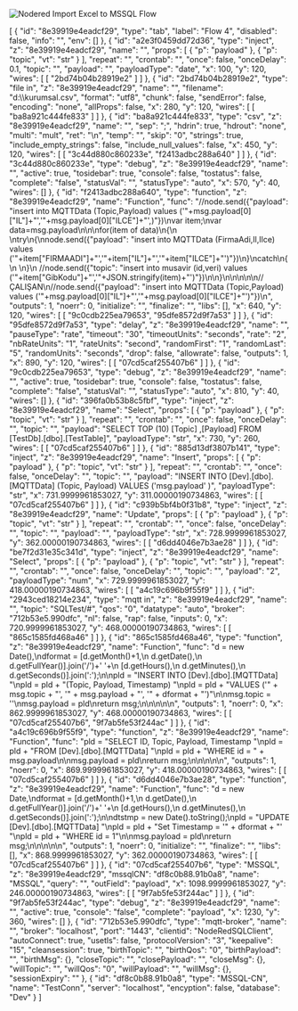
![Nodered Import Excel to MSSQL Flow](https://drive.google.com/file/d/1nAnumk1dnomtJAp9jgEqePCwxA3COdRX/view?usp=sharing>)





[
    {
        "id": "8e39919e4eadcf29",
        "type": "tab",
        "label": "Flow 4",
        "disabled": false,
        "info": "",
        "env": []
    },
    {
        "id": "a2e3f0459dd72d36",
        "type": "inject",
        "z": "8e39919e4eadcf29",
        "name": "",
        "props": [
            {
                "p": "payload"
            },
            {
                "p": "topic",
                "vt": "str"
            }
        ],
        "repeat": "",
        "crontab": "",
        "once": false,
        "onceDelay": 0.1,
        "topic": "",
        "payload": "",
        "payloadType": "date",
        "x": 100,
        "y": 120,
        "wires": [
            [
                "2bd74b04b28919e2"
            ]
        ]
    },
    {
        "id": "2bd74b04b28919e2",
        "type": "file in",
        "z": "8e39919e4eadcf29",
        "name": "",
        "filename": "d:\\\\kurumsal.csv",
        "format": "utf8",
        "chunk": false,
        "sendError": false,
        "encoding": "none",
        "allProps": false,
        "x": 280,
        "y": 120,
        "wires": [
            [
                "ba8a921c444fe833"
            ]
        ]
    },
    {
        "id": "ba8a921c444fe833",
        "type": "csv",
        "z": "8e39919e4eadcf29",
        "name": "",
        "sep": ";",
        "hdrin": true,
        "hdrout": "none",
        "multi": "mult",
        "ret": "\\n",
        "temp": "",
        "skip": "0",
        "strings": true,
        "include_empty_strings": false,
        "include_null_values": false,
        "x": 450,
        "y": 120,
        "wires": [
            [
                "3c44d880c860233e",
                "f2413adbc288a640"
            ]
        ]
    },
    {
        "id": "3c44d880c860233e",
        "type": "debug",
        "z": "8e39919e4eadcf29",
        "name": "",
        "active": true,
        "tosidebar": true,
        "console": false,
        "tostatus": false,
        "complete": "false",
        "statusVal": "",
        "statusType": "auto",
        "x": 570,
        "y": 40,
        "wires": []
    },
    {
        "id": "f2413adbc288a640",
        "type": "function",
        "z": "8e39919e4eadcf29",
        "name": "Function",
        "func": "//node.send({\"payload\": \"insert into MQTTData (Topic,Payload) values ('\"+msg.payload[0][\"IL\"]+\"','\"+msg.payload[0][\"ILCE\"]+\"',)\"})\nvar item;\nvar data=msg.payload\n\n\nfor(item of data)\n{\n    \ntry\n{\nnode.send({\"payload\": \"insert into MQTTData (FirmaAdi,Il,Ilce) values ('\"+item[\"FIRMAADI\"]+\"','\"+item[\"IL\"]+\"','\"+item[\"ILCE\"]+\"')\"})\n}\ncatch\n{\n    \n}\n //node.send({\"topic\": \"insert into musavir (id,veri) values ('\"+item[\"GibKodu\"]+\"','\"+JSON.stringify(item)+\"')\"})\n\n}\n\n\n\n\n//ÇALIŞAN\n//node.send({\"payload\": \"insert into MQTTData (Topic,Payload) values ('\"+msg.payload[0][\"IL\"]+\"','\"+msg.payload[0][\"ILCE\"]+\"')\"})\n",
        "outputs": 1,
        "noerr": 0,
        "initialize": "",
        "finalize": "",
        "libs": [],
        "x": 640,
        "y": 120,
        "wires": [
            [
                "9c0cdb225ea79653",
                "95dfe8572d9f7a53"
            ]
        ]
    },
    {
        "id": "95dfe8572d9f7a53",
        "type": "delay",
        "z": "8e39919e4eadcf29",
        "name": "",
        "pauseType": "rate",
        "timeout": "30",
        "timeoutUnits": "seconds",
        "rate": "2",
        "nbRateUnits": "1",
        "rateUnits": "second",
        "randomFirst": "1",
        "randomLast": "5",
        "randomUnits": "seconds",
        "drop": false,
        "allowrate": false,
        "outputs": 1,
        "x": 890,
        "y": 120,
        "wires": [
            [
                "07cd5caf255407b6"
            ]
        ]
    },
    {
        "id": "9c0cdb225ea79653",
        "type": "debug",
        "z": "8e39919e4eadcf29",
        "name": "",
        "active": true,
        "tosidebar": true,
        "console": false,
        "tostatus": false,
        "complete": "false",
        "statusVal": "",
        "statusType": "auto",
        "x": 810,
        "y": 40,
        "wires": []
    },
    {
        "id": "396fa0b53b8c5fbf",
        "type": "inject",
        "z": "8e39919e4eadcf29",
        "name": "Select",
        "props": [
            {
                "p": "payload"
            },
            {
                "p": "topic",
                "vt": "str"
            }
        ],
        "repeat": "",
        "crontab": "",
        "once": false,
        "onceDelay": "",
        "topic": "",
        "payload": "SELECT TOP (10) [Topic]       ,[Payload]   FROM [TestDb].[dbo].[TestTable]",
        "payloadType": "str",
        "x": 730,
        "y": 260,
        "wires": [
            [
                "07cd5caf255407b6"
            ]
        ]
    },
    {
        "id": "885d13df3807b141",
        "type": "inject",
        "z": "8e39919e4eadcf29",
        "name": "Insert",
        "props": [
            {
                "p": "payload"
            },
            {
                "p": "topic",
                "vt": "str"
            }
        ],
        "repeat": "",
        "crontab": "",
        "once": false,
        "onceDelay": "",
        "topic": "",
        "payload": "INSERT INTO [Dev].[dbo].[MQTTData] (Topic, Payload) VALUES ('msg.payload' )",
        "payloadType": "str",
        "x": 731.9999961853027,
        "y": 311.00000190734863,
        "wires": [
            [
                "07cd5caf255407b6"
            ]
        ]
    },
    {
        "id": "c939b5bf4b0f31b8",
        "type": "inject",
        "z": "8e39919e4eadcf29",
        "name": "Update",
        "props": [
            {
                "p": "payload"
            },
            {
                "p": "topic",
                "vt": "str"
            }
        ],
        "repeat": "",
        "crontab": "",
        "once": false,
        "onceDelay": "",
        "topic": "",
        "payload": "",
        "payloadType": "str",
        "x": 728.9999961853027,
        "y": 362.00000190734863,
        "wires": [
            [
                "d6dd4046e7b3ae28"
            ]
        ]
    },
    {
        "id": "be7f2d31e35c341d",
        "type": "inject",
        "z": "8e39919e4eadcf29",
        "name": "Select",
        "props": [
            {
                "p": "payload"
            },
            {
                "p": "topic",
                "vt": "str"
            }
        ],
        "repeat": "",
        "crontab": "",
        "once": false,
        "onceDelay": "",
        "topic": "",
        "payload": "2",
        "payloadType": "num",
        "x": 729.9999961853027,
        "y": 418.00000190734863,
        "wires": [
            [
                "a4c19c696b9f55f9"
            ]
        ]
    },
    {
        "id": "2943ced18214e234",
        "type": "mqtt in",
        "z": "8e39919e4eadcf29",
        "name": "",
        "topic": "SQLTest/#",
        "qos": "0",
        "datatype": "auto",
        "broker": "712b53e5.990dfc",
        "nl": false,
        "rap": false,
        "inputs": 0,
        "x": 720.9999961853027,
        "y": 468.00000190734863,
        "wires": [
            [
                "865c1585fd468a46"
            ]
        ]
    },
    {
        "id": "865c1585fd468a46",
        "type": "function",
        "z": "8e39919e4eadcf29",
        "name": "Function",
        "func": "d = new Date(),\ndformat = [d.getMonth()+1,\n    d.getDate(),\n    d.getFullYear()].join('/')+' '+\n    [d.getHours(),\n    d.getMinutes(),\n    d.getSeconds()].join(':');\n\npld =       \"INSERT INTO [Dev].[dbo].[MQTTData] \"\npld = pld + \"(Topic, Payload, Timestamp) \"\npld = pld + \"VALUES ('\" + msg.topic + \"', '\" + msg.payload + \"', '\" + dformat + \"')\"\n\nmsg.topic = ''\nmsg.payload = pld\nreturn msg;\n\n\n\n\n",
        "outputs": 1,
        "noerr": 0,
        "x": 862.9999961853027,
        "y": 468.00000190734863,
        "wires": [
            [
                "07cd5caf255407b6",
                "9f7ab5fe53f244ac"
            ]
        ]
    },
    {
        "id": "a4c19c696b9f55f9",
        "type": "function",
        "z": "8e39919e4eadcf29",
        "name": "Function",
        "func": "pld =       \"SELECT ID, Topic, Payload, Timestamp \"\npld = pld + \"FROM [Dev].[dbo].[MQTTData] \"\npld = pld + \"WHERE id = \" + msg.payload\n\nmsg.payload = pld\nreturn msg;\n\n\n\n\n",
        "outputs": 1,
        "noerr": 0,
        "x": 869.9999961853027,
        "y": 418.00000190734863,
        "wires": [
            [
                "07cd5caf255407b6"
            ]
        ]
    },
    {
        "id": "d6dd4046e7b3ae28",
        "type": "function",
        "z": "8e39919e4eadcf29",
        "name": "Function",
        "func": "d = new Date,\ndformat = [d.getMonth()+1,\n    d.getDate(),\n    d.getFullYear()].join('/')+' '+\n    [d.getHours(),\n    d.getMinutes(),\n    d.getSeconds()].join(':');\n\ndtstmp = new Date().toString();\npld =       \"UPDATE [Dev].[dbo].[MQTTData] \"\npld = pld + \"Set Timestamp = '\" + dformat + \"' \"\npld = pld + \"WHERE id = 1\"\n\nmsg.payload = pld\nreturn msg;\n\n\n\n\n",
        "outputs": 1,
        "noerr": 0,
        "initialize": "",
        "finalize": "",
        "libs": [],
        "x": 868.9999961853027,
        "y": 362.00000190734863,
        "wires": [
            [
                "07cd5caf255407b6"
            ]
        ]
    },
    {
        "id": "07cd5caf255407b6",
        "type": "MSSQL",
        "z": "8e39919e4eadcf29",
        "mssqlCN": "df8c0b88.91b0a8",
        "name": "MSSQL",
        "query": "",
        "outField": "payload",
        "x": 1098.9999961853027,
        "y": 246.00000190734863,
        "wires": [
            [
                "9f7ab5fe53f244ac"
            ]
        ]
    },
    {
        "id": "9f7ab5fe53f244ac",
        "type": "debug",
        "z": "8e39919e4eadcf29",
        "name": "",
        "active": true,
        "console": "false",
        "complete": "payload",
        "x": 1230,
        "y": 360,
        "wires": []
    },
    {
        "id": "712b53e5.990dfc",
        "type": "mqtt-broker",
        "name": "",
        "broker": "localhost",
        "port": "1443",
        "clientid": "NodeRedSQLClient",
        "autoConnect": true,
        "usetls": false,
        "protocolVersion": "3",
        "keepalive": "15",
        "cleansession": true,
        "birthTopic": "",
        "birthQos": "0",
        "birthPayload": "",
        "birthMsg": {},
        "closeTopic": "",
        "closePayload": "",
        "closeMsg": {},
        "willTopic": "",
        "willQos": "0",
        "willPayload": "",
        "willMsg": {},
        "sessionExpiry": ""
    },
    {
        "id": "df8c0b88.91b0a8",
        "type": "MSSQL-CN",
        "name": "TestConn",
        "server": "localhost",
        "encyption": false,
        "database": "Dev"
    }
]